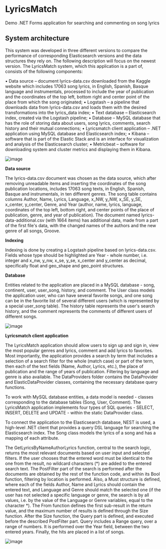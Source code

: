 # LyricsMatch
Demo .NET Forms application for searching and commenting on song lyrics

## System architecture

This system was developed in three different versions to compare the performance of corresponding Elasticsearch versions and the data structures they rely on. The following description will focus on the newest version.
The LyricsMatch system, which this application is a part of, consists of the following components:

• Data source – document lyrics-data.csv downloaded from the Kaggle website which includes 17063 song lyrics, in English, Spanish, Basque language and instrumentals, 
processed to include the year of publication and the coordinates of the top left, bottom right and center point of the place from which the song originated;
• Logstash – a pipeline that downloads data from lyrics-data.csv and loads them with the desired transformations into the lyrics_data index;
• Text database – Elasticsearch index, created via the Logstash pipeline;
• Database – MySQL database that has the role of storing data about users, song lyrics, comments, search history and their mutual connections;
• Lyricsmatch client application – .NET application using MySQL database and Elasticsearch index;
• Kibana – software that is part of the Elastic Stack and is an interface for visualization and analysis of the Elasticsearch cluster;
• Metricbeat – software for downloading system and cluster metrics and displaying them in Kibana.

![image](https://github.com/user-attachments/assets/c1b81c6a-c397-4fd2-8ce3-e1c1f3362d6b)

**Data source**

The lyrics-data.csv document was chosen as the data source, which after removing unreadable items and inserting the coordinates of the song publication locations, includes 17063 song texts, in English, Spanish, Basque and instrumentals, in ten different genres.
The song table contains columns Author, Name, Lyrics, Language, x_NW, y_NW, x_SE, y_SE, x_center, y_center, Genre, and Year (author, name, lyrics, language, coordinates of the top left, bottom right, and center points of the place of publication, genre, 
and year of publication). The document named lyrics-data-additional.csv (with 1664 items) has additional data, made from a part of the first file's data, with the changed names of the authors and the new genre of all songs, Groove.

**Indexing**

Indexing is done by creating a Logstash pipeline based on lyrics-data.csv. Fields whose type should be highlighted are Year - whole number, i.e. integer and x_nw, y_nw, x_se, y_se, x_center and y_center as decimal, specifically float and geo_shape and geo_point structures. 

**Database**

Entities related to the application are placed in a MySQL database - song, continent, user, user_song, history, and comment. The User class models the application user, who can have several favorite songs, and one song can be in the favorite list of several different users 
(which is represented by a special user_song table). The history table represents the user's search history, and the comment represents the comments of different users of different songs. 

![image](https://github.com/user-attachments/assets/53364069-5af4-4564-b5d2-9664f2e3db3d)

**Lyricsmatch client application**

The LyricsMatch application should allow users to sign up and sign in, view the most popular genres and lyrics, comment and add lyrics to favorites. Most importantly, the application provides a search by term that includes a selection of a search filter for the whole 
(match case) or part of the term, then each of the text fields (Name, Author, Lyrics, etc.), the place of publication and the range of years of publication. Filtering by language and genre is also available.
The DataProviders folder contains the DataProvider and ElasticDataProvider classes, containing the necessary database query functions.

To work with MySQL database entities, a data model is needed - classes corresponding to the database tables (Song, User, Comment). The LyricsMatch application implements four types of SQL queries - SELECT, INSERT, DELETE and UPDATE - within the static DataProvider class. 

To connect the application to the Elasticsearch database, NEST is used, a high-level .NET client that provides a query DSL language for searching the Elasticsearch index. 
The Song class models the lyrics of a song and has a mapping of each attribute. 

The GetLyricsByNameAuthorLyrics function, central to the search logic, returns the most relevant documents based on user input and selected filters. If the user chooses that the entered word must be identical to the one from the result, no wildcard characters (*) are added to the entered search text. 
The PostFilter part of the search is performed after the documents are obtained by the rest of the function code, and within its Bool function, filtering by location is performed. Also, a Must structure is defined, where each of the fields Author, Name and Lyrics should contain the entered text, 
and Language and Genre should match the selected one (if the user has not selected a specific language or genre, the search is by all values, i.e. by the value of the Language or Genre variables, equal to the character *). 
The From function defines the first sub-result in the return value, and the maximum number of results is defined through the Size function. After the Size function, the Query part is defined, and executed before the described PostFilter part. 
Query includes a Range query, over a range of numbers. It is performed over the Year field, between the two entered years. 
Finally, the hits are placed in a list of songs.

![image](https://github.com/user-attachments/assets/8bec313b-a947-46f7-8d3f-f3d2f699088d)
